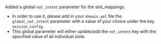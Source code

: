 Added a global `not_intent` parameter for the slot_mappings.

- In order to use it, please add in your `domain.yml` file the `global_not_intent` parameter with a value of your choice under the key `session_config`.
- This global parameter will either update/add the `not_intent` key with the specified value of all individual slots.